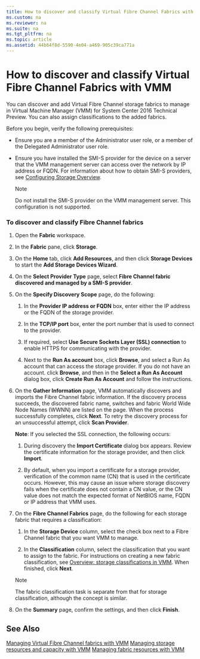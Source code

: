 ```yaml
---
title: How to discover and classify Virtual Fibre Channel Fabrics with VMM
ms.custom: na
ms.reviewer: na
ms.suite: na
ms.tgt_pltfrm: na
ms.topic: article
ms.assetid: 44b64f8d-5590-4e04-a469-905c39ca771a
---
```

# How to discover and classify Virtual Fibre Channel Fabrics with VMM
You can discover and add Virtual Fibre Channel storage fabrics to manage in Virtual Machine Manager (VMM) for System Center 2016 Technical Preview. You can also assign classifications to the added fabrics.

Before you begin, verify the following prerequisites:

-   Ensure you are a member of the Administrator user role, or a member of the Delegated Administrator user role.

-   Ensure you have installed the SMI-S provider for the device on a server that the VMM management server can access over the network by IP address or FQDN. For information about how to obtain SMI-S providers, see [Configuring Storage Overview](assetId:///55836f52-ebe1-4b5a-a37b-b29d4bb2c355).

    > [!NOTE]
    > Do not install the SMI-S provider on the VMM management server. This configuration is not supported.

### To discover and classify Fibre Channel fabrics

1.  Open the **Fabric** workspace.

2.  In the **Fabric** pane, click **Storage**.

3.  On the **Home** tab, click **Add Resources**, and then click **Storage Devices** to start the **Add Storage Devices Wizard**.

4.  On the **Select Provider Type**  page, select **Fibre Channel fabric discovered and managed by a SMI-S provider**.

5.  On the **Specify Discovery Scope** page, do the following:

    1.  In the **Provider IP address or FQDN** box, enter either the IP address or the FQDN of the storage provider.

    2.  In the **TCP/IP port** box, enter the port number that is used to connect to the provider.

    3.  If required, select **Use Secure Sockets Layer (SSL) connection** to enable HTTPS for communicating with the provider.

    4.  Next to the **Run As account** box, click **Browse**, and select a Run As account that can access the storage provider. If you do not have an account. click **Browse**, and then in the **Select a Run As Account** dialog box, click **Create Run As Account** and follow the instructions.

6.  On the **Gather Information** page, VMM automatically discovers and imports the Fibre Channel fabric information. If the discovery process succeeds, the discovered fabric name, switches and fabric World Wide Node Names (WWNN) are listed on the page. When the process successfully completes, click **Next**. To retry the discovery process for an unsuccessful attempt, click **Scan Provider**.

    **Note**: If you selected the SSL connection, the following occurs:

    1.  During discovery the **Import Certificate** dialog box appears. Review the certificate information for the storage provider, and then click **Import**.

    2.  By default, when you import a certificate for a storage provider, verification of the common name (CN) that is used in the certificate occurs. However, this may cause an issue where storage discovery fails when the certificate does not contain a CN value, or the CN value does not match the expected format of NetBIOS name, FQDN or IP address that VMM uses.

7.  On the **Fibre Channel Fabrics** page, do the following for each storage fabric that requires a classification:

    1.  In the **Storage Device** column, select the check box next to a Fibre Channel fabric that you want VMM to manage.

    2.  In the **Classification** column, select the classification that you want to assign to the fabric. For instructions on creating a new fabric classification, see [Overview: storage classifications in VMM](Overview--storage-classifications-in-VMM.md). When finished, click **Next**.

    > [!NOTE]
    > The fabric classification task is separate from that for storage classification, although the concept is similar.

8.  On the **Summary** page, confirm the settings, and then click **Finish**.

## See Also
[Managing Virtual Fibre Channel fabrics with VMM](Managing-Virtual-Fibre-Channel-fabrics-with-VMM.md)
[Managing storage resources and capacity with VMM](Managing-storage-resources-and-capacity-with-VMM.md)
[Managing fabric resources with VMM](Managing-fabric-resources-with-VMM.md)



